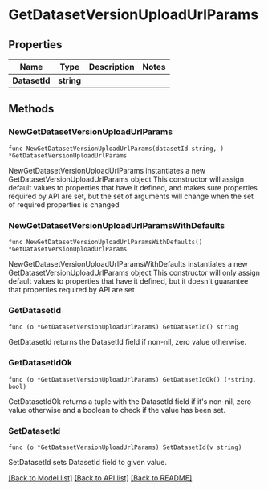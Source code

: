 # GetDatasetVersionUploadUrlParams

## Properties

Name | Type | Description | Notes
------------ | ------------- | ------------- | -------------
**DatasetId** | **string** |  | 

## Methods

### NewGetDatasetVersionUploadUrlParams

`func NewGetDatasetVersionUploadUrlParams(datasetId string, ) *GetDatasetVersionUploadUrlParams`

NewGetDatasetVersionUploadUrlParams instantiates a new GetDatasetVersionUploadUrlParams object
This constructor will assign default values to properties that have it defined,
and makes sure properties required by API are set, but the set of arguments
will change when the set of required properties is changed

### NewGetDatasetVersionUploadUrlParamsWithDefaults

`func NewGetDatasetVersionUploadUrlParamsWithDefaults() *GetDatasetVersionUploadUrlParams`

NewGetDatasetVersionUploadUrlParamsWithDefaults instantiates a new GetDatasetVersionUploadUrlParams object
This constructor will only assign default values to properties that have it defined,
but it doesn't guarantee that properties required by API are set

### GetDatasetId

`func (o *GetDatasetVersionUploadUrlParams) GetDatasetId() string`

GetDatasetId returns the DatasetId field if non-nil, zero value otherwise.

### GetDatasetIdOk

`func (o *GetDatasetVersionUploadUrlParams) GetDatasetIdOk() (*string, bool)`

GetDatasetIdOk returns a tuple with the DatasetId field if it's non-nil, zero value otherwise
and a boolean to check if the value has been set.

### SetDatasetId

`func (o *GetDatasetVersionUploadUrlParams) SetDatasetId(v string)`

SetDatasetId sets DatasetId field to given value.



[[Back to Model list]](../README.md#documentation-for-models) [[Back to API list]](../README.md#documentation-for-api-endpoints) [[Back to README]](../README.md)


